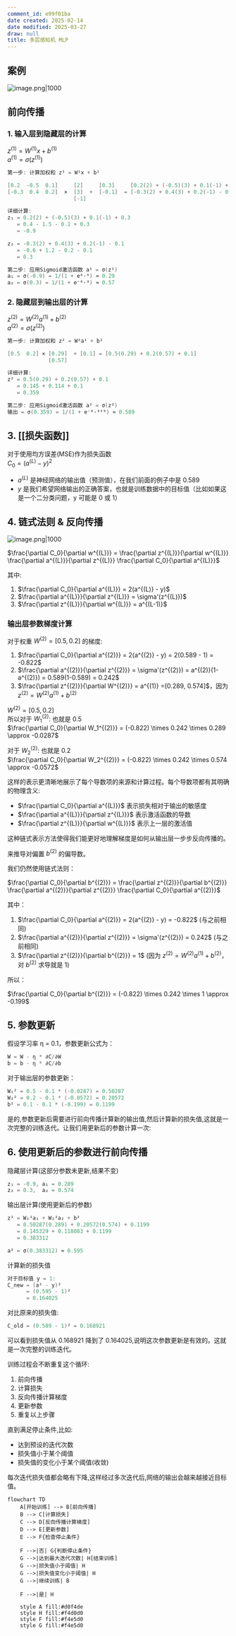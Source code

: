 ```yaml
---
comment_id: e99f01ba
date created: 2025-02-14
date modified: 2025-03-27
draw: null
title: 多层感知机 MLP
---
```

## 案例

![image.png|1000](https://imagehosting4picgo.oss-cn-beijing.aliyuncs.com/imagehosting/fix-dir%2Fpicgo%2Fpicgo-clipboard-images%2F2025%2F01%2F26%2F17-11-08-23b92ea8f94d137be070996366dea9a6-202501261711777-7e48d7.png)

## 前向传播

### 1. 输入层到隐藏层的计算

$z^{(1)} = W^{(1)}x + b^{(1)}$  
$a^{(1)} = \sigma(z^{(1)})$

```Java
第一步: 计算加权和 z¹ = W¹x + b¹

[0.2  -0.5  0.1]     [2]     [0.3]     [0.2(2) + (-0.5)(3) + 0.1(-1) + 0.3] 
[-0.3  0.4  0.2]  ×  [3]  +  [-0.1]  = [-0.3(2) + 0.4(3) + 0.2(-1) - 0.1]
                     [-1]

详细计算:
z₁ = 0.2(2) + (-0.5)(3) + 0.1(-1) + 0.3
   = 0.4 - 1.5 - 0.1 + 0.3 
   = -0.9

z₂ = -0.3(2) + 0.4(3) + 0.2(-1) - 0.1
   = -0.6 + 1.2 - 0.2 - 0.1
   = 0.3

第二步: 应用Sigmoid激活函数 a¹ = σ(z¹)
a₁ = σ(-0.9) = 1/(1 + e⁰·⁹) ≈ 0.29
a₂ = σ(0.3) = 1/(1 + e⁻⁰·³) ≈ 0.57
```

### 2. 隐藏层到输出层的计算

$z^{(2)} = W^{(2)}a^{(1)} + b^{(2)}$  
$a^{(2)} = \sigma(z^{(2)})$

```Java
第一步: 计算加权和 z² = W²a¹ + b²

[0.5  0.2] × [0.29]  + [0.1] = [0.5(0.29) + 0.2(0.57) + 0.1]
             [0.57]

详细计算:
z² = 0.5(0.29) + 0.2(0.57) + 0.1
   = 0.145 + 0.114 + 0.1
   = 0.359

第二步: 应用Sigmoid激活函数 a² = σ(z²)
输出 = σ(0.359) = 1/(1 + e⁻⁰·³⁵⁹) ≈ 0.589
```

## 3. [[损失函数]]

对于使用均方误差(MSE)作为损失函数  
$C_0 = (a^{(L)} - y)^2$

- $a^{(L)}$ 是神经网络的输出值（预测值），在我们前面的例子中是 0.589
- $y$ 是我们希望网络输出的正确答案，也就是训练数据中的目标值（比如如果这是一个二分类问题，y 可能是 0 或 1）

## 4. 链式法则 & 反向传播

![image.png|1000](https://imagehosting4picgo.oss-cn-beijing.aliyuncs.com/imagehosting/fix-dir%2Fpicgo%2Fpicgo-clipboard-images%2F2025%2F01%2F26%2F16-50-06-45c7ca7e2b4d7d5b0fa4b7bd39c27beb-202501261650495-d0f96e.png)

$\frac{\partial C_0}{\partial w^{(L)}} = \frac{\partial z^{(L)}}{\partial w^{(L)}} \frac{\partial a^{(L)}}{\partial z^{(L)}} \frac{\partial C_0}{\partial a^{(L)}}$

其中:

1. $\frac{\partial C_0}{\partial a^{(L)}} = 2(a^{(L)} - y)$
2. $\frac{\partial a^{(L)}}{\partial z^{(L)}} = \sigma'(z^{(L)})$
3. $\frac{\partial z^{(L)}}{\partial w^{(L)}} = a^{(L-1)}$

### 输出层参数梯度计算

对于权重 $W^{(2)}=[0.5,0.2]$ 的梯度:

1. $\frac{\partial C_0}{\partial a^{(2)}} = 2(a^{(2)} - y) = 2(0.589 - 1) = -0.822$
2. $\frac{\partial a^{(2)}}{\partial z^{(2)}} = \sigma'(z^{(2)}) = a^{(2)}(1-a^{(2)}) = 0.589(1-0.589) = 0.242$
3. $\frac{\partial z^{(2)}}{\partial W^{(2)}} = a^{(1)} =[0.289, 0.574]$，因为$z^{(2)} = W^{(2)}a^{(1)} + b^{(2)}$

$W^{(2)} =[0.5, 0.2]$  
所以对于 $W_1^{(2)}$: 也就是 0.5  
$\frac{\partial C_0}{\partial W_1^{(2)}} = (-0.822) \times 0.242 \times 0.289 \approx -0.0287$

对于 $W_2^{(2)}$: 也就是 0.2  
$\frac{\partial C_0}{\partial W_2^{(2)}} = (-0.822) \times 0.242 \times 0.574 \approx -0.0572$

这样的表示更清晰地展示了每个导数项的来源和计算过程。每个导数项都有其明确的物理含义:

- $\frac{\partial C_0}{\partial a^{(L)}}$ 表示损失相对于输出的敏感度
- $\frac{\partial a^{(L)}}{\partial z^{(L)}}$ 表示激活函数的导数
- $\frac{\partial z^{(L)}}{\partial w^{(L)}}$ 表示上一层的激活值

这种链式表示方法使得我们能更好地理解梯度是如何从输出层一步步反向传播的。

来推导对偏置 $b^{(2)}$ 的偏导数。

我们仍然使用链式法则：

$\frac{\partial C_0}{\partial b^{(2)}} = \frac{\partial z^{(2)}}{\partial b^{(2)}} \frac{\partial a^{(2)}}{\partial z^{(2)}} \frac{\partial C_0}{\partial a^{(2)}}$

其中：

1. $\frac{\partial C_0}{\partial a^{(2)}} = 2(a^{(2)} - y) = -0.822$ (与之前相同)
2. $\frac{\partial a^{(2)}}{\partial z^{(2)}} = \sigma'(z^{(2)}) = 0.242$ (与之前相同)
3. $\frac{\partial z^{(2)}}{\partial b^{(2)}} = 1$ (因为 $z^{(2)} = W^{(2)}a^{(1)} + b^{(2)}$，对 $b^{(2)}$ 求导就是 1)

所以：

$\frac{\partial C_0}{\partial b^{(2)}} = (-0.822) \times 0.242 \times 1 \approx -0.199$

## 5. 参数更新

假设学习率 η = 0.1，参数更新公式为：

```Java
W = W - η * ∂C/∂W
b = b - η * ∂C/∂b
```

对于输出层的参数更新：

```Java
W₁² = 0.5 - 0.1 * (-0.0287) = 0.50287
W₂² = 0.2 - 0.1 * (-0.0572) = 0.20572
b² = 0.1 - 0.1 * (-0.199) = 0.1199
```

是的,参数更新后需要进行前向传播计算新的输出值,然后计算新的损失值,这就是一次完整的训练迭代。让我们用更新后的参数计算一次:

## 6. 使用更新后的参数进行前向传播

隐藏层计算(这部分参数未更新,结果不变)

```Java
z₁ = -0.9, a₁ = 0.289
z₂ = 0.3,  a₂ = 0.574
```

输出层计算(使用更新后的参数)

```Java
z² = W₁²a₁ + W₂²a₂ + b²
   = 0.50287(0.289) + 0.20572(0.574) + 0.1199
   = 0.145329 + 0.118083 + 0.1199
   = 0.383312

a² = σ(0.383312) ≈ 0.595
```

计算新的损失值

```Java
对于目标值 y = 1:
C_new = (a² - y)² 
      = (0.595 - 1)² 
      = 0.164025
```

对比原来的损失值:

```Java
C_old = (0.589 - 1)² = 0.168921
```

可以看到损失值从 0.168921 降到了 0.164025,说明这次参数更新是有效的。这就是一次完整的训练迭代。

训练过程会不断重复这个循环:

1. 前向传播
2. 计算损失
3. 反向传播计算梯度
4. 更新参数
5. 重复以上步骤

直到满足停止条件,比如:

- 达到预设的迭代次数
- 损失值小于某个阈值
- 损失值的变化小于某个阈值(收敛)

每次迭代损失值都会略有下降,这样经过多次迭代后,网络的输出会越来越接近目标值。

```mermaid
flowchart TD
    A[开始训练] --> B[前向传播]
    B --> C[计算损失]
    C --> D[反向传播计算梯度]
    D --> E[更新参数]
    E --> F{检查停止条件}
    
    F -->|否| G{判断停止条件}
    G -->|达到最大迭代次数| H[结束训练]
    G -->|损失值小于阈值| H
    G -->|损失值变化小于阈值| H
    G -->|继续训练| B
    
    F -->|是| H
    
    style A fill:#d0f4de
    style H fill:#f4d0d0
    style F fill:#f4e5d0
    style G fill:#f4e5d0
```
